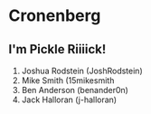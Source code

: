 # Cronenberg

## I'm Pickle Riiiick!

1. Joshua Rodstein (JoshRodstein)
2. Mike Smith (15mikesmith
3. Ben Anderson (benander0n)
4. Jack Halloran (j-halloran)

